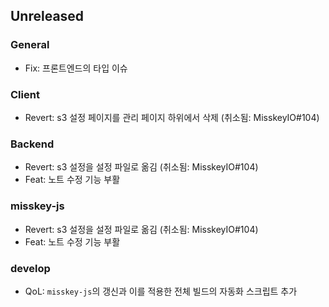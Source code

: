 ## Unreleased

### General
- Fix: 프론트엔드의 타입 이슈

### Client
- Revert: s3 설정 페이지를 관리 페이지 하위에서 삭제 (취소됨: MisskeyIO#104)

### Backend
- Revert: s3 설정을 설정 파일로 옮김 (취소됨: MisskeyIO#104)
- Feat: 노트 수정 기능 부활

### misskey-js
- Revert: s3 설정을 설정 파일로 옮김 (취소됨: MisskeyIO#104)
- Feat: 노트 수정 기능 부활

### develop
- QoL: `misskey-js`의 갱신과 이를 적용한 전체 빌드의 자동화 스크립트 추가